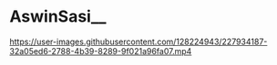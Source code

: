 # AswinSasi__

https://user-images.githubusercontent.com/128224943/227934187-32a05ed6-2788-4b39-8289-9f021a96fa07.mp4

